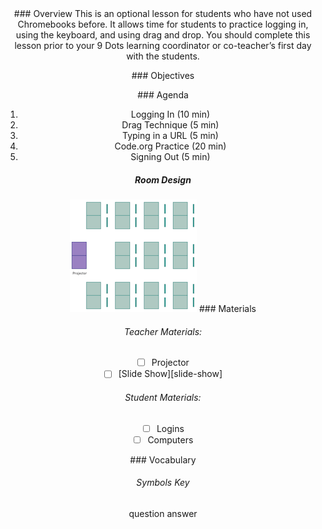 <header class='header' title='Digital Literacy' subtitle='Lesson 00'/>

<notable>
<iconp src='/icons/activity.png'>### Overview</iconp>
This is an optional lesson for students who have not used Chromebooks before. It allows time for students to practice logging in, using the keyboard, and using drag and drop. You should complete this lesson prior to your 9 Dots learning coordinator or co-teacher’s first day with the students.

<iconp src='/icons/objectives.png'>### Objectives</iconp>


<iconp src='/icons/agenda.png'>### Agenda</iconp>
1. Logging In (10 min)
1. Drag Technique (5 min)
1. Typing in a URL (5 min)
1. Code.org Practice (20 min)
1. Signing Out (5 min)


##### Room Design
![room](/images/layout-rows.png)
<note>
<iconp src='/icons/materials.png'>### Materials</iconp>
###### Teacher Materials:
- [ ] Projector
- [ ] [Slide Show][slide-show]

###### Student Materials:
- [ ] Logins
- [ ] Computers

<iconp src='/icons/vocab.png'>### Vocabulary</iconp>

###### Symbols Key
<iconp ml='1.65em' type='question'>question</iconp>
<iconp ml='1.65em' type='answer'>answer</iconp>
</note>

<pagebreak/>



</notable>